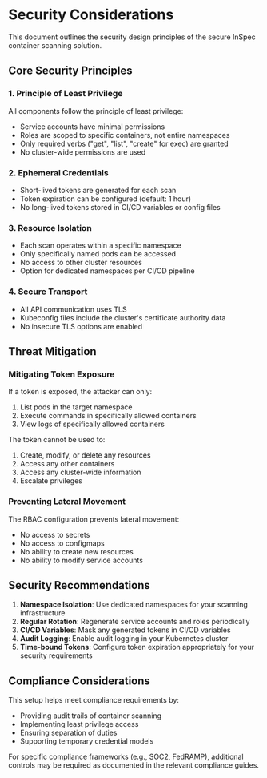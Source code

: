 # Security Considerations

This document outlines the security design principles of the secure InSpec container scanning solution.

## Core Security Principles

### 1. Principle of Least Privilege

All components follow the principle of least privilege:

- Service accounts have minimal permissions
- Roles are scoped to specific containers, not entire namespaces
- Only required verbs ("get", "list", "create" for exec) are granted
- No cluster-wide permissions are used

### 2. Ephemeral Credentials

- Short-lived tokens are generated for each scan
- Token expiration can be configured (default: 1 hour)
- No long-lived tokens stored in CI/CD variables or config files

### 3. Resource Isolation

- Each scan operates within a specific namespace
- Only specifically named pods can be accessed
- No access to other cluster resources
- Option for dedicated namespaces per CI/CD pipeline

### 4. Secure Transport

- All API communication uses TLS
- Kubeconfig files include the cluster's certificate authority data
- No insecure TLS options are enabled

## Threat Mitigation

### Mitigating Token Exposure

If a token is exposed, the attacker can only:

1. List pods in the target namespace
2. Execute commands in specifically allowed containers
3. View logs of specifically allowed containers

The token cannot be used to:

1. Create, modify, or delete any resources
2. Access any other containers
3. Access any cluster-wide information
4. Escalate privileges

### Preventing Lateral Movement

The RBAC configuration prevents lateral movement:

- No access to secrets
- No access to configmaps
- No ability to create new resources
- No ability to modify service accounts

## Security Recommendations

1. **Namespace Isolation**: Use dedicated namespaces for your scanning infrastructure
2. **Regular Rotation**: Regenerate service accounts and roles periodically
3. **CI/CD Variables**: Mask any generated tokens in CI/CD variables
4. **Audit Logging**: Enable audit logging in your Kubernetes cluster
5. **Time-bound Tokens**: Configure token expiration appropriately for your security requirements

## Compliance Considerations

This setup helps meet compliance requirements by:

- Providing audit trails of container scanning
- Implementing least privilege access
- Ensuring separation of duties
- Supporting temporary credential models

For specific compliance frameworks (e.g., SOC2, FedRAMP), additional controls may be required as documented in the relevant compliance guides.